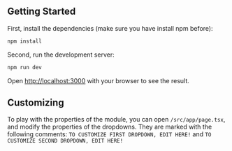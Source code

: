 ## Getting Started

First, install the dependencies (make sure you have install npm before):

```bash
npm install
```

Second, run the development server:

```bash
npm run dev
```

Open [http://localhost:3000](http://localhost:3000) with your browser to see the result.

## Customizing

To play with the properties of the module, you can open `/src/app/page.tsx`, and modify the properties of the dropdowns.
They are marked with the following comments:
`TO CUSTOMIZE FIRST DROPDOWN, EDIT HERE!`
and
`TO CUSTOMIZE SECOND DROPDOWN, EDIT HERE!`
